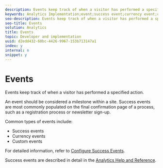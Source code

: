 ```yaml
---
description: Events keep track of when a visitor has performed a specified action.
keywords: Analytics Implementation;event;success event;currency event;custom event
seo-description: Events keep track of when a visitor has performed a specified action.
seo-title: Events
solution: Analytics
title: Events
topic: Developer and implementation
uuid: d2edd432-60bc-4426-9967-153b713147a1
index: y
internal: n
snippet: y
---
```


# Events

Events keep track of when a visitor has performed a specified action.

An event should be considered a milestone within a site. Success events are most commonly populated on the final confirmation page of a process, such as a registration process or newsletter sign-up.

Common types of events include:

* Success events 
* Currency events 
* Custom events

For detailed information, refer to [Configure Success Events](/help/admin/admin/c-success-events/t-success-events.md).

Success events are described in detail in the [Analytics Help and Reference](https://marketing.adobe.com/resources/help/en_US/reference/success_event.html). 
